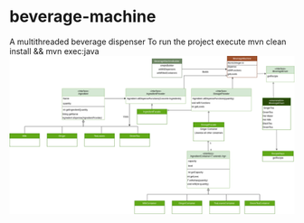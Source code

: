 # beverage-machine
A multithreaded beverage dispenser
To run the project execute mvn clean install && mvn exec:java
![Class Diagram](https://github.com/kushagra-explore/beverage-machine/blob/resources/beverage_machine.png)
